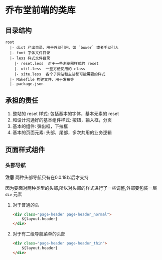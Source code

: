 # 乔布堂前端的类库

## 目录结构

```
root
  |- dist 产出目录，用于外部引用，如 `bower` 或者手动引入
  |- font 字体文件目录
  |- less 样式文件目录
    |- reset.less  对于一些浏览器样式的 reset
    |- util.less  一些方便使用的 class
    |- site.less  各个子网站和主站都可能需要的样式 
  |- Makefile 构建文件，用于发布等
  |- package.json
```

## 承担的责任

1. 整站的 reset 样式: 包括基本的字体，基本元素的 reset
2. 和设计沟通好的基本组件样式: 按钮，输入框，分页
3. 基本的组件: 弹出框，下拉框
4. 基本的页面元素: 头部，尾部，多次共用的业务逻辑

## 页面样式组件

### 头部导航

**注意** 两种头部导航只有在0.0.18以后才支持

因为要面对两种类型的头部,所以对头部的样式进行了一些调整,外部要包装一层 `div` 元素

1. 对于普通的头

    ```html
    <div class="page-header page-header_normal">
        ${layout.header}
    </div>
    ```
2. 对于有二级导航菜单的头部

    ```html
    <div class="page-header page-header_thin">
        ${layout.header}
    </div>
    ```
